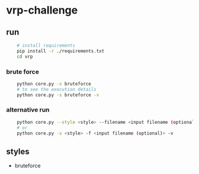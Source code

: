 # vrp-challenge
## run
```bash
    # install requirements
    pip install -r ./requirements.txt
    cd vrp
```
### brute force
```bash
    python core.py -s bruteforce
    # to see the execution details
    python core.py -s bruteforce -v
```

### alternative run
```bash
    python core.py --style <style> --filename <input filename (optional)> --verbose
    # or
    python core.py -s <style> -f <input filename (optional)> -v
```
## styles
* bruteforce
